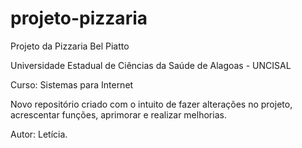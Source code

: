 # projeto-pizzaria

Projeto da Pizzaria Bel Piatto

Universidade Estadual de Ciências da Saúde de Alagoas - UNCISAL

Curso: Sistemas para Internet

Novo repositório criado com o intuito de fazer alterações no projeto, acrescentar funções, aprimorar e realizar melhorias.

Autor: Letícia.
